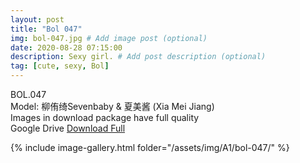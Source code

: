 ```yaml
---
layout: post
title: "Bol 047"
img: bol-047.jpg # Add image post (optional)
date: 2020-08-28 07:15:00
description: Sexy girl. # Add post description (optional)
tag: [cute, sexy, Bol]
---
```

BOL.047  
Model: 柳侑绮Sevenbaby & 夏美酱 (Xia Mei Jiang)                                                          
Images in download package have full quality                    
Google Drive [Download Full](http://gestyy.com/eewrfv)

{% include image-gallery.html folder="/assets/img/A1/bol-047/" %}
